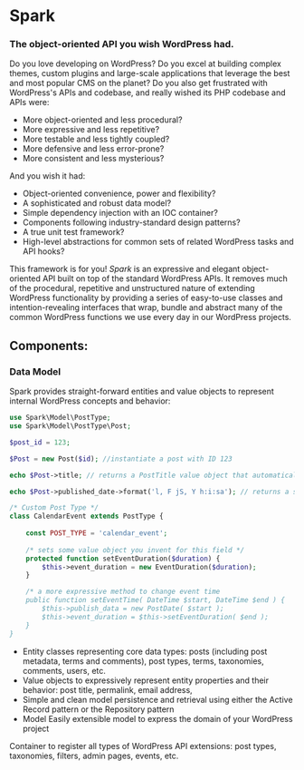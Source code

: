 # Spark

### The object-oriented API you wish WordPress had.

Do you love developing on WordPress? Do you excel at building complex themes, custom plugins and large-scale applications that leverage the best and most popular CMS on the planet? Do you also get frustrated with WordPress's APIs and codebase, and really wished its PHP codebase and APIs were:

- More object-oriented and less procedural?
- More expressive and less repetitive?
- More testable and less tightly coupled?
- More defensive and less error-prone?
- More consistent and less mysterious?

And you wish it had:

- Object-oriented convenience, power and flexibility?
- A sophisticated and robust data model?
- Simple dependency injection with an IOC container?
- Components following industry-standard design patterns?
- A true unit test framework?
- High-level abstractions for common sets of related WordPress tasks and API hooks?

This framework is for you! *Spark* is an expressive and elegant object-oriented API built on top of the standard WordPress APIs. It removes much of the procedural, repetitive and unstructured nature of extending WordPress functionality by providing a series of easy-to-use classes and intention-revealing interfaces that wrap, bundle and abstract many of the common WordPress functions we use every day in our WordPress projects.

## Components:

### Data Model

Spark provides straight-forward entities and value objects to represent internal WordPress concepts and behavior: 

```php
use Spark\Model\PostType;
use Spark\Model\PostType\Post;

$post_id = 123;

$Post = new Post($id); //instantiate a post with ID 123

echo $Post->title; // returns a PostTitle value object that automaticaly uses apply_filters('post_title')

echo $Post->published_date->format('l, F jS, Y h:i:sa'); // returns a standard PHP DateTime instance and formats the output

/* Custom Post Type */
class CalendarEvent extends PostType {
	
	const POST_TYPE = 'calendar_event';
	
	/* sets some value object you invent for this field */
	protected function setEventDuration($duration) {
		$this->event_duration = new EventDuration($duration);
	}

	/* a more expressive method to change event time
	public function setEventTime( DateTime $start, DateTime $end ) {
		$this->publish_data = new PostDate( $start );
        $this->event_duration = $this->setEventDuration( $end );
	}
}

```
- Entity classes representing core data types: posts (including post metadata, terms and comments), post types, terms, taxonomies, comments, users, etc.
- Value objects to expressively represent entity properties and their behavior: post title, permalink, email address, 
- Simple and clean model persistence and retrieval using either the Active Record pattern or the Repository pattern
- Model Easily extensible model to express the domain of your WordPress project

Container to register all types of WordPress API extensions: post types, taxonomies, filters, admin pages, events, etc.
